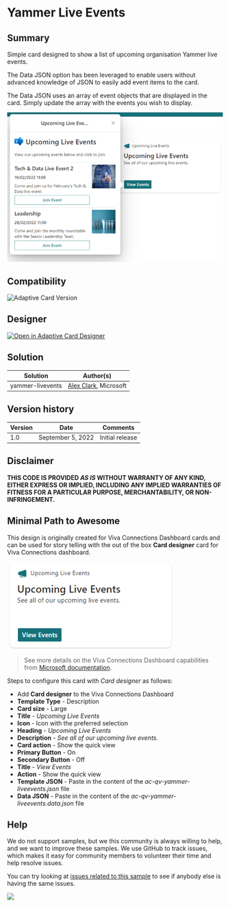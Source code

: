 # Yammer Live Events

## Summary

Simple card designed to show a list of upcoming organisation Yammer live events.

The Data JSON option has been leveraged to enable users without advanced knowledge of JSON to easily add event items to the card. 

The Data JSON uses an array of event objects that are displayed in the card. Simply update the array with the events you wish to display.

![picture of the extension in action](assets/card.png)

## Compatibility

![Adaptive Card Version](https://img.shields.io/badge/Adaptive%20Card%20Version-1.3-green.svg)

## Designer

<p>
    <a href="https://adaptivecards.io/designer/index.html?card=https%3A%2F%2Fraw.githubusercontent.com%2Fpnp%2FAdaptiveCards-Templates%2Fmain%2Fsamples%2Fyammer-liveevents%2Fac-qv-yammer-liveevents.json&data=https%3A%2F%2Fraw.githubusercontent.com%2Fpnp%2FAdaptiveCards-Templates%2Fmain%2Fsamples%2Fyammer-liveevents%2Fac-qv-yammer-liveevents.data.json">
        <img src="https://raw.githubusercontent.com/pnp/AdaptiveCards-Templates/main/assets/btn-open-in-designer.png" alt="Open in Adaptive Card Designer" />
    </a>
</p>

## Solution

Solution|Author(s)
--------|---------
yammer-livevents | [Alex Clark](https://github.com/alexc-msft), Microsoft

## Version history

Version|Date|Comments
-------|----|--------
1.0|September 5, 2022|Initial release


## Disclaimer
**THIS CODE IS PROVIDED *AS IS* WITHOUT WARRANTY OF ANY KIND, EITHER EXPRESS OR IMPLIED, INCLUDING ANY IMPLIED WARRANTIES OF FITNESS FOR A PARTICULAR PURPOSE, MERCHANTABILITY, OR NON-INFRINGEMENT.**

## Minimal Path to Awesome

This design is originally created for Viva Connections Dashboard cards and can be used for story telling with the out of the box **Card designer** card for Viva Connections dashboard.

![picture of the extension in action](assets/dashboard-card.png)

> See more details on the Viva Connections Dashboard capabilities from [Microsoft documentation](https://docs.microsoft.com/en-us/viva/connections/create-dashboard).

Steps to configure this card with *Card designer* as follows:

- Add **Card designer** to the Viva Connections Dashboard
- **Template Type** - Description
- **Card size** - Large
- **Title** - *Upcoming Live Events*
- **Icon** - Icon with the preferred selection
- **Heading** - *Upcoming Live Events*
- **Description** - *See all of our upcoming live events.*
- **Card action** - Show the quick view
- **Primary Button** - On
- **Secondary Button** - Off
- **Title** - *View Events*
- **Action** - Show the quick view
- **Template JSON** - Paste in the content of the *ac-qv-yammer-liveevents.json* file
- **Data JSON** - Paste in the content of the *ac-qv-yammer-liveevents.data.json* file


## Help

We do not support samples, but we this community is always willing to help, and we want to improve these samples. We use GitHub to track issues, which makes it easy for  community members to volunteer their time and help resolve issues.

You can try looking at [issues related to this sample](https://github.com/pnp/AdaptiveCards-Templates/issues) to see if anybody else is having the same issues.

<img src="https://pnptelemetry.azurewebsites.net/adaptivecards-templates/samples/yammer-liveevents" />